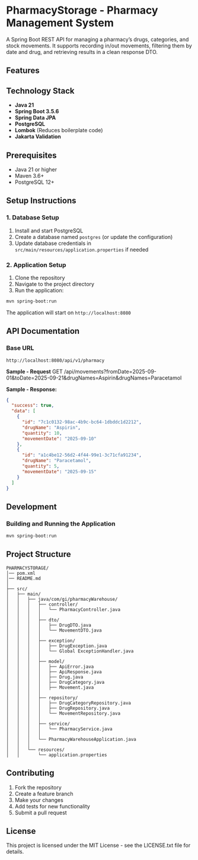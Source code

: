 # PharmacyStorage - Pharmacy Management System

A Spring Boot REST API for managing a pharmacy’s drugs, categories, and stock movements.
It supports recording in/out movements, filtering them by date and drug, and retrieving results in a clean response DTO.

## Features


## Technology Stack

- **Java 21**
- **Spring Boot 3.5.6**
- **Spring Data JPA**
- **PostgreSQL**
- **Lombok** (Reduces boilerplate code)
- **Jakarta Validation**

## Prerequisites

- Java 21 or higher
- Maven 3.6+
- PostgreSQL 12+

## Setup Instructions

### 1. Database Setup

1. Install and start PostgreSQL
2. Create a database named `postgres` (or update the configuration)
3. Update database credentials in `src/main/resources/application.properties` if needed

### 2. Application Setup

1. Clone the repository
2. Navigate to the project directory
3. Run the application:

```bash
mvn spring-boot:run
```

The application will start on `http://localhost:8080`

## API Documentation

### Base URL
```
http://localhost:8080/api/v1/pharmacy
```
**Sample - Request**
GET /api/movements?fromDate=2025-09-01&toDate=2025-09-21&drugNames=Aspirin&drugNames=Paracetamol


**Sample - Response:**
```json
{
  "success": true,
  "data": [
    {
      "id": "7c1c0132-98ac-4b9c-bc64-1dbddc1d2212",
      "drugName": "Aspirin",
      "quantity": 10,
      "movementDate": "2025-09-10"
    },
    {
      "id": "a1c4be12-56d2-4f44-99e1-3c71cfa91234",
      "drugName": "Paracetamol",
      "quantity": 5,
      "movementDate": "2025-09-15"
    }
  ]
}

```
## Development

### Building and Running the Application
```bash
mvn spring-boot:run
```


## Project Structure

```
PHARMACYSTORAGE/
│── pom.xml
│── README.md
│
├── src/
│   ├── main/
│   │   ├── java/com/gi/pharmacyWarehouse/
│   │   │   ├── controller/
│   │   │   │   └── PharmacyController.java
│   │   │   │
│   │   │   ├── dto/
│   │   │   │   ├── DrugDTO.java
│   │   │   │   └── MovementDTO.java
│   │   │   │
│   │   │   ├── exception/
│   │   │   │   ├── DrugException.java
│   │   │   │   └── Global ExceptionHandler.java
│   │   │   │
│   │   │   ├── model/
│   │   │   │   ├── ApiError.java
│   │   │   │   ├── ApiResponse.java
│   │   │   │   ├── Drug.java
│   │   │   │   ├── DrugCategory.java
│   │   │   │   ├── Movement.java
│   │   │   │
│   │   │   ├── repository/
│   │   │   │   ├── DrugCategoryRepository.java
│   │   │   │   ├── DrugRepository.java
│   │   │   │   └── MovementRepository.java
│   │   │   │
│   │   │   ├── service/
│   │   │   │   └── PharmacyService.java
│   │   │   │
│   │   │   └── PharmacyWarehouseApplication.java
│   │   │
│   │   └── resources/
│   │       └── application.properties

```
## Contributing

1. Fork the repository
2. Create a feature branch
3. Make your changes
4. Add tests for new functionality
5. Submit a pull request

## License

This project is licensed under the MIT License - see the LICENSE.txt file for details. 
